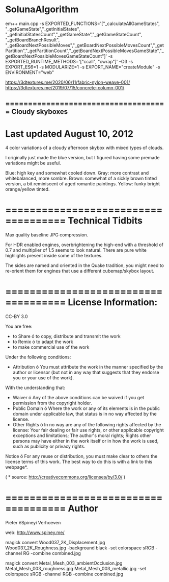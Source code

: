 # SolunaAlgorithm

em++ main.cpp -s EXPORTED_FUNCTIONS='["_calculateAllGameStates", "_getGameState","_getInitialStates", "_getInitialStatesCount","_getGameState","_getGameStateCount", "_getBoardBranchResult", "_getBoardNextPossibleMoves","_getBoardNextPossibleMovesCount","_getPartition","_getPartitionCount","_getBoardNextPossibleMovesGameState","_getBoardNextPossibleMovesGameStateCount"]' -s EXPORTED_RUNTIME_METHODS='["ccall", "cwrap"]' -O3 -s EXPORT_ES6=1 -s MODULARIZE=1 -s EXPORT_NAME="createModule" -s ENVIRONMENT="web"

https://3dtextures.me/2020/06/11/fabric-nylon-weave-001/
https://3dtextures.me/2019/07/15/concrete-column-001/

====================================
Cloudy skyboxes
---------------
Last updated August 10, 2012
====================================

4 color variations of a cloudy afternoon skybox with mixed types of clouds.

I originally just made the blue version, but I figured having some premade variations might be useful.

Blue: high key and somewhat cooled down.
Gray: more contrast and whitebalanced, more sombre.
Brown: somewhat of a sickly brown tinted version, a bit reminiscent of aged romantic paintings.
Yellow: funky bright orange/yellow tinted.

====================================
Technical Tidbits
====================================

Max quality baseline JPG compression.

For HDR enabled engines, overbrightening the high-end with a threshold of 0.7 and multiplier of 1.5 seems to look natural.
There are pure white highlights present inside some of the textures.

The sides are named and oriented in the Quake tradition, you might need to re-orient them for engines that use a different cubemap/skybox layout.

====================================
License Information:
====================================

CC-BY 3.0

You are free:

* to Share ó to copy, distribute and transmit the work
* to Remix ó to adapt the work
* to make commercial use of the work

Under the following conditions:

* Attribution ó You must attribute the work in the manner specified by the author or licensor (but not in any way that suggests that they endorse you or your use of the work).

With the understanding that:

* Waiver ó Any of the above conditions can be waived if you get permission from the copyright holder.
* Public Domain ó Where the work or any of its elements is in the public domain under applicable law, that status is in no way affected by the license.
* Other Rights ó In no way are any of the following rights affected by the license:
Your fair dealing or fair use rights, or other applicable copyright exceptions and limitations;
The author's moral rights;
Rights other persons may have either in the work itself or in how the work is used, such as publicity or privacy rights.

Notice ó For any reuse or distribution, you must make clear to others the license terms of this work. The best way to do this is with a link to this webpage*.

( * source: http://creativecommons.org/licenses/by/3.0/ )

====================================
Author
====================================

Pieter ëSpineyí Verhoeven

web: http://www.spiney.me/


magick convert Wood037_2K_Displacement.jpg Wood037_2K_Roughness.jpg -background black -set colorspace sRGB -channel RG -combine combined.jpg

magick convert Metal_Mesh_003_ambientOcclusion.jpg Metal_Mesh_003_roughness.jpg Metal_Mesh_003_metallic.jpg -set colorspace sRGB -channel RGB -combine combined.jpg